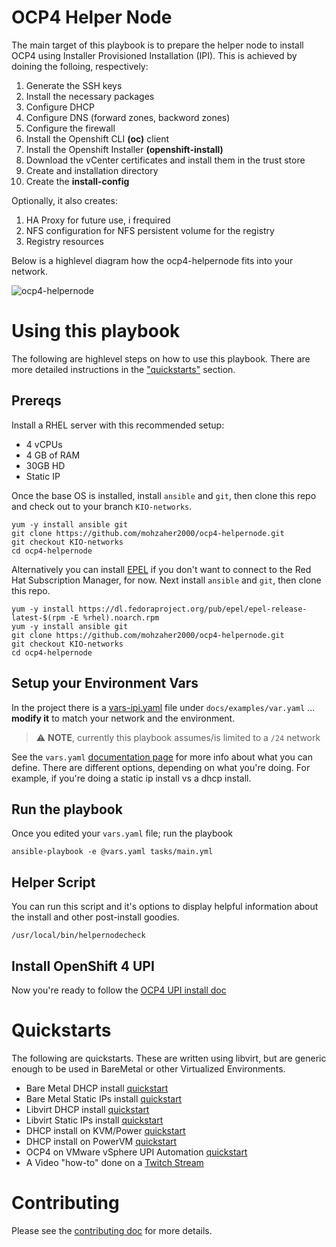 # OCP4 Helper Node

The main target of this playbook is to prepare the helper node to install OCP4 using Installer Provisioned Installation (IPI). This is achieved by doining the folloing, respectively:

1. Generate the SSH keys
2. Install the necessary packages
3. Configure DHCP
4. Configure DNS (forward zones, backword zones)
5. Configure the firewall
6. Install the Openshift CLI **(oc)** client
7. Install the Openshift Installer **(openshift-install)**
8. Download the vCenter certificates and install them in the trust store
9. Create and installation directory
10. Create the **install-config**

Optionally, it also creates:
1. HA Proxy for future use, i frequired
2. NFS configuration for NFS persistent volume for the registry
3. Registry resources



Below is a highlevel diagram how the ocp4-helpernode fits into your network.

![ocp4-helpernode](docs/images/hn.png)


# Using this playbook

The following are highlevel steps on how to use this playbook. There are more detailed instructions in the ["quickstarts"](#quickstarts) section.

## Prereqs

Install a RHEL server with this recommended setup:

* 4 vCPUs
* 4 GB of RAM
* 30GB HD
* Static IP


Once the base OS is installed, install `ansible` and `git`, then clone this repo and check out to your branch `KIO-networks`.

```
yum -y install ansible git
git clone https://github.com/mohzaher2000/ocp4-helpernode.git
git checkout KIO-networks
cd ocp4-helpernode
```
Alternatively you can install [EPEL](https://fedoraproject.org/wiki/EPEL) if you don't want to connect to the Red Hat Subscription Manager, for now. Next install `ansible` and `git`, then clone this repo.


```
yum -y install https://dl.fedoraproject.org/pub/epel/epel-release-latest-$(rpm -E %rhel).noarch.rpm
yum -y install ansible git
git clone https://github.com/mohzaher2000/ocp4-helpernode.git
git checkout KIO-networks
cd ocp4-helpernode
```

## Setup your Environment Vars

In the project there is a [vars-ipi.yaml](docs/examples/vars-ipi.yaml) file under `docs/examples/var.yaml` ... **__modify it__** to match your network and the environment. 

> :warning: **NOTE**, currently this playbook assumes/is limited to a `/24` network

See the `vars.yaml` [documentation page](docs/vars-doc.md) for more info about what you can define. There are different options, depending on what you're doing. For example, if you're doing a static ip install vs a dhcp install.


## Run the playbook

Once you edited your `vars.yaml` file; run the playbook

```
ansible-playbook -e @vars.yaml tasks/main.yml
```

## Helper Script

You can run this script and it's options to display helpful information about the install and other post-install goodies.

```
/usr/local/bin/helpernodecheck
```

## Install OpenShift 4 UPI

Now you're ready to follow the [OCP4 UPI install doc](https://docs.openshift.com/container-platform/latest/installing/installing_bare_metal/installing-bare-metal.html#ssh-agent-using_installing-bare-metal)


# Quickstarts

The following are quickstarts. These are written using libvirt, but are generic enough to be used in BareMetal or other Virtualized Environments.


* Bare Metal DHCP install [quickstart](docs/bmquickstart.md)
* Bare Metal Static IPs install [quickstart](docs/bmquickstart-static.md)
* Libvirt DHCP install [quickstart](docs/quickstart.md)
* Libvirt Static IPs install [quickstart](docs/quickstart-static.md)
* DHCP install on KVM/Power [quickstart](docs/quickstart-ppc64le.md)
* DHCP install on PowerVM [quickstart](docs/quickstart-powervm.md)
* OCP4 on VMware vSphere UPI Automation [quickstart](https://github.com/RedHatOfficial/ocp4-vsphere-upi-automation)
* A Video "how-to" done on a [Twitch Stream](docs/yt-twitch.md)

# Contributing

Please see the [contributing doc](docs/contribute.md) for more details.
